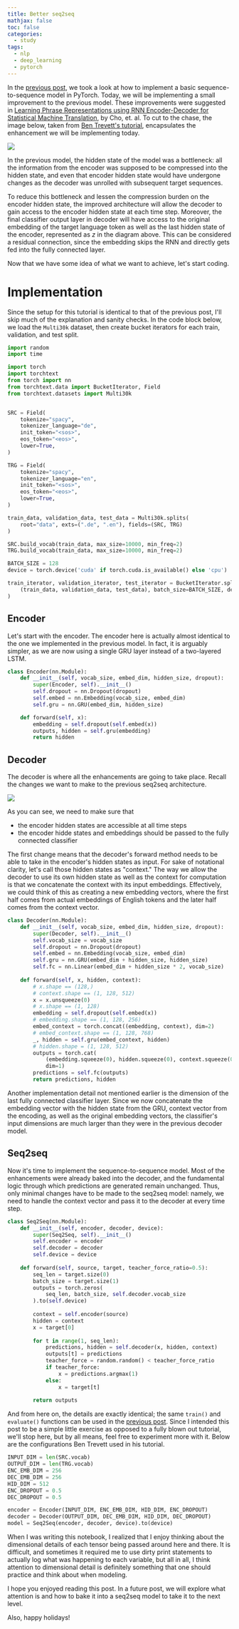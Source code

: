 ```yaml
---
title: Better seq2seq
mathjax: false
toc: false
categories:
  - study
tags:
  - nlp
  - deep_learning
  - pytorch
---
```


In the [previous post](https://jaketae.github.io/study/seq2seq/), we took a look at how to implement a basic sequence-to-sequence model in PyTorch. Today, we will be implementing a small improvement to the previous model. These improvements were suggested in [Learning Phrase Representations using RNN Encoder-Decoder for Statistical Machine Translation](https://arxiv.org/abs/1406.1078), by Cho, et. al. To cut to the chase, the image below, taken from [Ben Trevett's tutorial](https://github.com/bentrevett/pytorch-seq2seq/blob/master/2%20-%20Learning%20Phrase%20Representations%20using%20RNN%20Encoder-Decoder%20for%20Statistical%20Machine%20Translation.ipynb), encapsulates the enhancement we will be implementing today.

<img src="https://raw.githubusercontent.com/bentrevett/pytorch-seq2seq/eff9642693c3d83c497a791e80a34e740874f5cd/assets/seq2seq7.png">

In the previous model, the hidden state of the model was a bottleneck: all the information from the encoder was supposed to be compressed into the hidden state, and even that encoder hidden state would have undergone changes as the decoder was unrolled with subsequent target sequences. 

To reduce this bottleneck and lessen the compression burden on the encoder hidden state, the improved architecture will allow the decoder to gain access to the encoder hidden state at each time step. Moreover, the final classifier output layer in decoder will have access to the original embedding of the target language token as well as the last hidden state of the encoder, represented as $z$ in the diagram above. This can be considered a residual connection, since the embedding skips the RNN and directly gets fed into the fully connected layer.

Now that we have some idea of what we want to achieve, let's start coding.

# Implementation

Since the setup for this tutorial is identical to that of the previous post, I'll skip much of the explanation and sanity checks. In the code block below, we load the `Multi30k` dataset, then create bucket iterators for each train, validation, and test split.


```python
import random
import time

import torch
import torchtext
from torch import nn
from torchtext.data import BucketIterator, Field
from torchtext.datasets import Multi30k


SRC = Field(
    tokenize="spacy",
    tokenizer_language="de",
    init_token="<sos>",
    eos_token="<eos>",
    lower=True,
)

TRG = Field(
    tokenize="spacy",
    tokenizer_language="en",
    init_token="<sos>",
    eos_token="<eos>",
    lower=True,
)

train_data, validation_data, test_data = Multi30k.splits(
    root="data", exts=(".de", ".en"), fields=(SRC, TRG)
)

SRC.build_vocab(train_data, max_size=10000, min_freq=2)
TRG.build_vocab(train_data, max_size=10000, min_freq=2)

BATCH_SIZE = 128
device = torch.device('cuda' if torch.cuda.is_available() else 'cpu')

train_iterator, validation_iterator, test_iterator = BucketIterator.splits(
    (train_data, validation_data, test_data), batch_size=BATCH_SIZE, device=device
)
```

## Encoder

Let's start with the encoder. The encoder here is actually almost identical to the one we implemented in the previous model. In fact, it is arguably simpler, as we are now using a single GRU layer instead of a two-layered LSTM. 


```python
class Encoder(nn.Module):
    def __init__(self, vocab_size, embed_dim, hidden_size, dropout):
        super(Encoder, self).__init__()
        self.dropout = nn.Dropout(dropout)
        self.embed = nn.Embedding(vocab_size, embed_dim)
        self.gru = nn.GRU(embed_dim, hidden_size)

    def forward(self, x):
        embedding = self.dropout(self.embed(x))
        outputs, hidden = self.gru(embedding)
        return hidden
```

## Decoder

The decoder is where all the enhancements are going to take place. Recall the changes we want to make to the previous seq2seq architecture.

<img src="https://raw.githubusercontent.com/bentrevett/pytorch-seq2seq/eff9642693c3d83c497a791e80a34e740874f5cd/assets/seq2seq6.png">

As you can see, we need to make sure that 

* the encoder hidden states are accessible at all time steps
* the encoder hidde states and embeddings should be passed to the fully connected classifier

The first change means that the decoder's forward method needs to be able to take in the encoder's hidden states as input. For sake of notational clarity, let's call those hidden states as "context." The way we allow the decoder to use its own hidden state as well as the context for computation is that we concatenate the context with its input embeddings. Effectively, we could think of this as creating a new embedding vectors, where the first half comes from actual embeddings of English tokens and the later half comes from the context vector.


```python
class Decoder(nn.Module):
    def __init__(self, vocab_size, embed_dim, hidden_size, dropout):
        super(Decoder, self).__init__()
        self.vocab_size = vocab_size
        self.dropout = nn.Dropout(dropout)
        self.embed = nn.Embedding(vocab_size, embed_dim)
        self.gru = nn.GRU(embed_dim + hidden_size, hidden_size)
        self.fc = nn.Linear(embed_dim + hidden_size * 2, vocab_size)
        
    def forward(self, x, hidden, context):
        # x.shape == (128,)
        # context.shape == (1, 128, 512)
        x = x.unsqueeze(0)
        # x.shape == (1, 128)
        embedding = self.dropout(self.embed(x))
        # embedding.shape == (1, 128, 256)
        embed_context = torch.concat((embedding, context), dim=2)
        # embed_context.shape == (1, 128, 768)
        _, hidden = self.gru(embed_context, hidden)
        # hidden.shape = (1, 128, 512)
        outputs = torch.cat(
            (embedding.squeeze(0), hidden.squeeze(0), context.squeeze(0)), 
            dim=1)
        predictions = self.fc(outputs)
        return predictions, hidden
```

Another implementation detail not mentioned earlier is the dimension of the last fully connected classifier layer. Since we now concatenate the embedding vector with the hidden state from the GRU, context vector from the encoding, as well as the original embedding vectors, the classifier's input dimensions are much larger than they were in the previous decoder model.

## Seq2seq

Now it's time to implement the sequence-to-sequence model. Most of the enhancements were already baked into the decoder, and the fundamental logic through which predictions are generated remain unchanged. Thus, only minimal changes have to be made to the seq2seq model: namely, we need to handle the context vector and pass it to the decoder at every time step. 


```python
class Seq2Seq(nn.Module):
    def __init__(self, encoder, decoder, device):
        super(Seq2Seq, self).__init__()
        self.encoder = encoder
        self.decoder = decoder
        self.device = device
    
    def forward(self, source, target, teacher_force_ratio=0.5):
        seq_len = target.size(0)
        batch_size = target.size(1)    
        outputs = torch.zeros(
            seq_len, batch_size, self.decoder.vocab_size
        ).to(self.device)
        
        context = self.encoder(source)
        hidden = context
        x = target[0]
        
        for t in range(1, seq_len):
            predictions, hidden = self.decoder(x, hidden, context)
            outputs[t] = predictions
            teacher_force = random.random() < teacher_force_ratio
            if teacher_force:
                x = predictions.argmax(1)
            else:
                x = target[t]
                
        return outputs
```

And from here on, the details are exactly identical; the same `train()` and `evaluate()` functions can be used in the [previous post](https://jaketae.github.io/study/seq2seq/). Since I intended this post to be a simple little exercise as opposed to a fully blown out tutorial, we'll stop here, but by all means, feel free to experiment more with it. Below are the configurations Ben Trevett used in his tutorial. 


```python
INPUT_DIM = len(SRC.vocab)
OUTPUT_DIM = len(TRG.vocab)
ENC_EMB_DIM = 256
DEC_EMB_DIM = 256
HID_DIM = 512
ENC_DROPOUT = 0.5
DEC_DROPOUT = 0.5

encoder = Encoder(INPUT_DIM, ENC_EMB_DIM, HID_DIM, ENC_DROPOUT)
decoder = Decoder(OUTPUT_DIM, DEC_EMB_DIM, HID_DIM, DEC_DROPOUT)
model = Seq2Seq(encoder, decoder, device).to(device)
```

When I was writing this notebook, I realized that I enjoy thinking about the dimensional details of each tensor being passed around here and there. It is difficult, and sometimes it required me to use dirty print statements to actually log what was happening to each variable, but all in all, I think attention to dimensional detail is definitely something that one should practice and think about when modeling. 

I hope you enjoyed reading this post. In a future post, we will explore what attention is and how to bake it into a seq2seq model to take it to the next level. 

Also, happy holidays!
